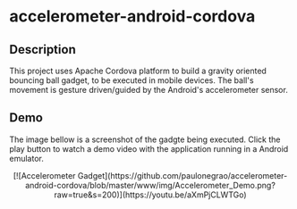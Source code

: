 # accelerometer-android-cordova
## Description
This project uses Apache Cordova platform to build a gravity oriented bouncing ball gadget, to be executed in mobile devices.  The ball's movement is gesture driven/guided by the Android's accelerometer sensor.
## Demo
The image bellow is a screenshot of the gadgte being executed. Click the play button to watch a demo video with the application running in a Android emulator.

<p align="center">
[![Accelerometer Gadget](https://github.com/paulonegrao/accelerometer-android-cordova/blob/master/www/img/Accelerometer_Demo.png?raw=true&s=200)](https://youtu.be/aXmPjCLWTGo)
</p>
